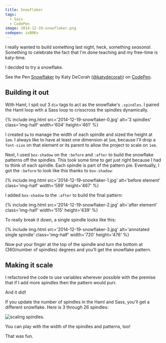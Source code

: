 ```yaml
---
title: Snowflaker
tags:
  - Sass
  - CodePen
image: 2014-12-19-snowflaker.png
codepen: zxBRKv
---
```


I really wanted to build something last night, heck, something _seasonal_. Something to celebrate the fact that I'm done teaching and my free-time is katy-time.

I decided to try a snowflake.

<p data-height="350" data-theme-id="97" data-slug-hash="zxBRKv" data-default-tab="result" data-user="katydecorah" class='codepen'>See the Pen <a href='http://codepen.io/katydecorah/pen/zxBRKv/'>Snowflaker</a> by Katy DeCorah (<a href='http://codepen.io/katydecorah'>@katydecorah</a>) on <a href='http://codepen.io'>CodePen</a>.</p>

## Building it out

With Haml, I spit out 3 `div` tags to act as the snowflake's `.spindles`. I paired the Haml loop with a Sass loop to crisscross the spindles dynamically.

{% include img.html src='2014-12-19-snowflaker-0.jpg' alt='3 spindles' class='img-half' width='604' height='461' %}

I created `$w` to manage the width of each spindle and sized the height at `1em`. I always like to have at least one dimension at `1em`, because I'll drop a `font-size` on that element or its parent to allow the project to scale on `1em`.

Next, I used `box-shadow` on the `:before` and `:after` to build the snowflake patterns off the spindles. This took some time to get just right because I had to think of each spindle. Each spindle is part of the pattern pie. Eventually, I got the `:before` to look like this thanks to `box-shadow`:

{% include img.html src='2014-12-19-snowflaker-1.jpg' alt='before element' class='img-half' width='589' height='467' %}

I added `box-shadow` to the `:after` to build the final pattern:

{% include img.html src='2014-12-19-snowflaker-2.jpg' alt='after element' class='img-half' width='515' height='439' %}

To really break it down, a single spindle looks like this:

{% include img.html src='2014-12-19-snowflaker-3.jpg' alt='annotated single spindle' class='img-half' width='720' height='476' %}

Now put your finger at the top of the spindle and turn the bottom at (360/number of spindles) degrees and you’ll get the snowflake pattern.

## Making it scale

I refactored the code to use variables wherever possible with the premise that if I add more spindles then the pattern would purr.

And it did!

If you update the number of spindles in the Haml and Sass, you'll get a different snowflake. Here is 3 through 26 spindles:

![scaling spindles.](http://i.imgur.com/yNv3nmo.gif)

You can play with the width of the spindles and patterns, too!

That was fun.

